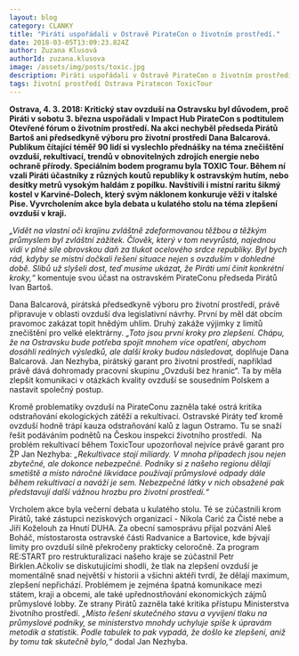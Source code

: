 ```yaml
---
layout: blog
category: CLANKY
title: "Piráti uspořádali v Ostravě PirateCon o životním prostředí."
date: 2018-03-05T13:09:23.824Z
author: Zuzana Klusová
authorId: zuzana.klusova
image: /assets/img/posts/toxic.jpg
description: Piráti uspořádali v Ostravě PirateCon o životním prostředí, ToxicTour  i diskusi u kulatého stolu vládla kritika stavu ovzduší .
tags: životní prostředí Ostrava Piratecon ToxicTour
---
```


**Ostrava, 4\. 3\. 2018: Kritický stav ovzduší na Ostravsku byl důvodem, proč Piráti v sobotu 3. března uspořádali v Impact Hub PirateCon s podtitulem Otevřené fórum o životním prostředí. Na akci nechyběl předseda Pirátů Bartoš ani předsedkyně výboru pro životní prostředí Dana Balcarová. Publikum čítající téměř 90 lidí si vyslechlo přednášky na téma znečištění ovzduší, rekultivací, trendů v obnovitelných zdrojích energie nebo ochraně přírody. Speciálním bodem programu byla TOXIC Tour. Během ní vzali Piráti účastníky z různých koutů republiky k ostravským hutím, nebo desítky metrů vysokým haldám z popílku. Navštívili i místní raritu šikmý kostel v Karviné-Dolech, který svým náklonem konkuruje věži v italské Pise. Vyvrcholením akce byla debata u kulatého stolu na téma zlepšení ovzduší v kraji.**

_„Vidět na vlastní oči krajinu zvláštně zdeformovanou těžbou a těžkým průmyslem byl zvláštní zážitek. Člověk, který v tom nevyrůstá, najednou vidí v plné síle obrovskou daň za tlukot ocelového srdce republiky. Byl bych rád, kdyby se místní dočkali řešení situace nejen s ovzduším v dohledné době. Slibů už slyšeli dost, teď musíme ukázat, že Piráti umí činit konkrétní kroky,“_ komentuje svou účast na ostravském PirateConu předseda Pirátů Ivan Bartoš.

Dana Balcarová, pirátská předsedkyně výboru pro životní prostředí, právě připravuje v oblasti ovzduší dva legislativní návrhy. První by měl dát obcím pravomoc zakázat topit hnědým uhlím. Druhý zakáže výjimky z limitů znečištění pro velké elektrárny. _„Toto jsou první kroky pro zlepšení. Chápu, že na Ostravsku bude potřeba spojit mnohem více opatření, abychom dosáhli reálných výsledků, ale další kroky budou následovat,_ doplňuje Dana Balcarová. Jan Nezhyba, pirátský garant pro životní prostředí, například právě dává dohromady pracovní skupinu „Ovzduší bez hranic“. Ta by měla zlepšit komunikaci v otázkách kvality ovzduší se sousedním Polskem a nastavit společný postup.

Kromě problematiky ovzduší na PirateConu zazněla také ostrá kritika odstraňování ekologických zátěží a rekultivací. Ostravské Piráty teď kromě ovzduší hodně trápí kauza odstraňování kalů z lagun Ostramo. Tu se snaží řešit podáváním podnětů na Českou inspekci životního prostředí.  Na problém rekultivací během ToxicTour upozorňoval nejvíce právě garant pro ŽP Jan Nezhyba: _„Rekultivace stojí miliardy. V mnoha případech jsou nejen zbytečné, ale dokonce nebezpečné. Podniky si z našeho regionu dělají smetiště a místo náročné likvidace používají průmyslové odpady dále během rekultivací a naváží je sem. Nebezpečné látky v nich obsažené pak představují další vážnou hrozbu pro životní prostředí.“_

Vrcholem akce byla večerní debata u kulatého stolu. Té se zúčastnili krom Pirátů, také zástupci neziskových organizací - Nikola Carić za Čisté nebe a Jiří Koželouh za Hnutí DUHA. Za obecní samosprávu přijal pozvání Aleš Boháč, místostarosta ostravské části Radvanice a Bartovice, kde bývají limity pro ovzduší silně překročeny prakticky celoročně. Za program RE:START pro restrukturalizaci našeho kraje se zúčastnil Petr Birklen.Ačkoliv se diskutujícími shodli, že tlak na zlepšení ovzduší je momentálně snad největší v historii a všichni aktéři tvrdí, že dělají maximum, zlepšení nepřichází. Problémem je zejména špatná komunikace mezi státem, kraji a obcemi, ale také upřednostňování ekonomických zájmů průmyslové lobby. Ze strany Pirátů zazněla také kritika přístupu Ministerstva životního prostředí. _„Místo řešení skutečného stavu a vyvíjení tlaku na průmyslové podniky, se ministerstvo mnohdy uchyluje spíše k úpravám metodik a statistik. Podle tabulek to pak vypadá, že došlo ke zlepšení, aniž by tomu tak skutečně bylo,“_ dodal Jan Nezhyba.
